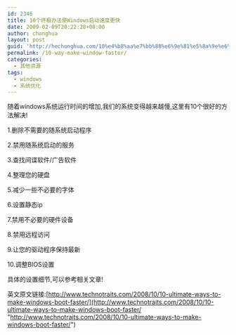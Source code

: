 ```yaml
---
id: 2346
title: 10个终极办法使Windows启动速度更快
date: 2009-02-09T20:22:28+08:00
author: chonghua
layout: post
guid: 'http://hechonghua.com/10%e4%b8%aa%e7%bb%88%e6%9e%81%e5%8a%9e%e6%b3%95%e4%bd%bfwindows%e5%90%af%e5%8a%a8%e9%80%9f%e5%ba%a6%e6%9b%b4%e5%bf%ab/'
permalink: /10-way-make-window-faster/
categories:
  - 其他资源
tags:
  - windows
  - 系统优化
---
```

随着windows系统运行时间的增加,我们的系统变得越来越慢,这里有10个很好的方法解决!

<!--more-->

1.删除不需要的随系统启动程序

2.禁用随系统启动的服务

3.查找间谍软件/广告软件

4.整理您的硬盘

5.减少一些不必要的字体

6.设置静态ip

7.禁用不必要的硬件设备

8.禁用远程访问

9.让您的驱动程序保持最新

10.调整BIOS设置

具体的设置细节,可以参考相关文章!

英文原文链接:[http://www.technotraits.com/2008/10/10-ultimate-ways-to-make-windows-boot-faster/](http://www.technotraits.com/2008/10/10-ultimate-ways-to-make-windows-boot-faster/ "http://www.technotraits.com/2008/10/10-ultimate-ways-to-make-windows-boot-faster/")